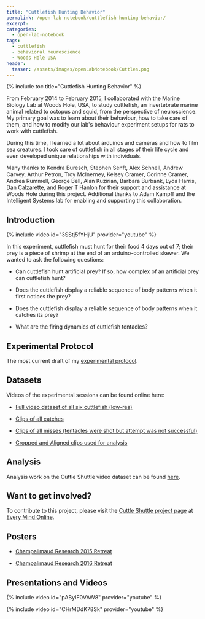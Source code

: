 ```yaml
---
title: "Cuttlefish Hunting Behavior"
permalink: /open-lab-notebook/cuttlefish-hunting-behavior/
excerpt: 
categories:
  - open-lab-notebook
tags:
  - cuttlefish
  - behavioral neuroscience
  - Woods Hole USA
header:
  teaser: /assets/images/openLabNotebook/Cuttles.png
---
```

{% include toc title="Cuttlefish Hunting Behavior" %}

From February 2014 to February 2015, I collaborated with the Marine Biology Lab at Woods Hole, USA, to study cuttlefish, an invertebrate marine animal related to octopus and squid, from the perspective of neuroscience. My primary goal was to learn about their behaviour, how to take care of them, and how to modify our lab's behaviour experiment setups for rats to work with cuttlefish. 

During this time, I learned a lot about arduinos and cameras and how to film sea creatures. I took care of cuttlefish in all stages of their life cycle and even developed unique relationships with individuals. 

Many thanks to Kendra Buresch, Stephen Senft, Alex Schnell, Andrew Carvey, Arthur Petron, Troy McInerney, Kelsey Cramer, Corinne Cramer, Andrea Rummell, George Bell, Alan Kuzirian, Barbara Burbank, Lyda Harris, Dan Calzarette, and Roger T Hanlon for their support and assistance at Woods Hole during this project. Additional thanks to Adam Kampff and the Intelligent Systems lab for enabling and supporting this collaboration.

## Introduction 

{% include video id="3SStj5fYHjU" provider="youtube" %}

In this experiment, cuttlefish must hunt for their food 4 days out of 7; their prey is a piece of shrimp at the end of an arduino-controlled skewer. We wanted to ask the following questions:

* Can cuttlefish hunt artificial prey? If so, how complex of an artificial prey can cuttlefish hunt?

* Does the cuttlefish display a reliable sequence of body patterns when it first notices the prey?

* Does the cuttlefish display a reliable sequence of body patterns when it catches its prey?

* What are the firing dynamics of cuttlefish tentacles?

## Experimental Protocol

The most current draft of my [experimental protocol](/assets/files/ExperimentalProtocol_CuttleShuttle_20160620.pdf).

## Datasets

Videos of the experimental sessions can be found online here: 

* <a href="https://www.youtube.com/playlist?list=PLM8kdf7qFeq8VYaXLOSwsgEJhm4q6g_CZ">Full video dataset of all six cuttlefish (low-res)</a>

* <a href="https://www.youtube.com/playlist?list=PLM8kdf7qFeq_aefMtjuaXoTNRXyrNvkWo">Clips of all catches</a>

* <a href="https://www.youtube.com/playlist?list=PLM8kdf7qFeq_zURYyS0C-CaGl4lEypVkm">Clips of all misses (tentacles were shot but attempt was not successful)</a>

* <a href="https://www.youtube.com/playlist?list=PLM8kdf7qFeq-ewYerw0KcYMe-xdBvc5CT">Cropped and Aligned clips used for analysis</a>

## Analysis

Analysis work on the Cuttle Shuttle video dataset can be found [here](https://github.com/everymind/CuttleShuttle-Analysis). 

## Want to get involved?

To contribute to this project, please visit the [Cuttle Shuttle project page](http://www.everymind.online/CuttleShuttle/) at [Every Mind Online](http://www.everymind.online/).

## Posters

* [Champalimaud Research 2015 Retreat](/assets/images/DanbeeKim_poster_CCUretreat2015.jpg)

* [Champalimaud Research 2016 Retreat](/assets/files/DanbeeKim_CuttleShuttle_2016.pdf)

## Presentations and Videos

{% include video id="pAByIF0VAW8" provider="youtube" %}

{% include video id="CHrMDdK78Sk" provider="youtube" %}
